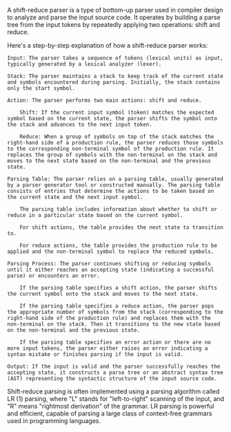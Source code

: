 

A shift-reduce parser is a type of bottom-up parser used in compiler design to analyze and parse the input source code. It operates by building a parse tree from the input tokens by repeatedly applying two operations: shift and reduce.

Here's a step-by-step explanation of how a shift-reduce parser works:

    Input: The parser takes a sequence of tokens (lexical units) as input, typically generated by a lexical analyzer (lexer).

    Stack: The parser maintains a stack to keep track of the current state and symbols encountered during parsing. Initially, the stack contains only the start symbol.

    Action: The parser performs two main actions: shift and reduce.

        Shift: If the current input symbol (token) matches the expected symbol based on the current state, the parser shifts the symbol onto the stack and advances to the next input token.

        Reduce: When a group of symbols on top of the stack matches the right-hand side of a production rule, the parser reduces those symbols to the corresponding non-terminal symbol of the production rule. It replaces the group of symbols with the non-terminal on the stack and moves to the next state based on the non-terminal and the previous state.

    Parsing Table: The parser relies on a parsing table, usually generated by a parser generator tool or constructed manually. The parsing table consists of entries that determine the actions to be taken based on the current state and the next input symbol.

        The parsing table includes information about whether to shift or reduce in a particular state based on the current symbol.

        For shift actions, the table provides the next state to transition to.

        For reduce actions, the table provides the production rule to be applied and the non-terminal symbol to replace the reduced symbols.

    Parsing Process: The parser continues shifting or reducing symbols until it either reaches an accepting state (indicating a successful parse) or encounters an error.

        If the parsing table specifies a shift action, the parser shifts the current symbol onto the stack and moves to the next state.

        If the parsing table specifies a reduce action, the parser pops the appropriate number of symbols from the stack (corresponding to the right-hand side of the production rule) and replaces them with the non-terminal on the stack. Then it transitions to the new state based on the non-terminal and the previous state.

        If the parsing table specifies an error action or there are no more input tokens, the parser either raises an error indicating a syntax mistake or finishes parsing if the input is valid.

    Output: If the input is valid and the parser successfully reaches the accepting state, it constructs a parse tree or an abstract syntax tree (AST) representing the syntactic structure of the input source code.

Shift-reduce parsing is often implemented using a parsing algorithm called LR (1) parsing, where "L" stands for "left-to-right" scanning of the input, and "R" means "rightmost derivation" of the grammar. LR parsing is powerful and efficient, capable of parsing a large class of context-free grammars used in programming languages.